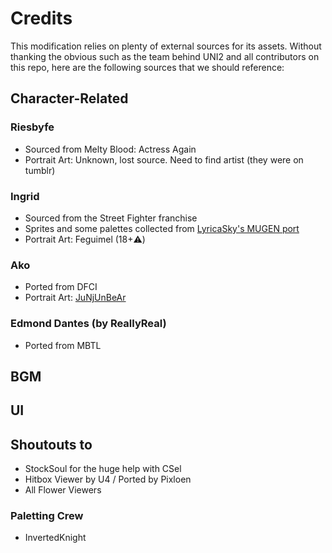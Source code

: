 # Credits

This modification relies on plenty of external sources for its assets. Without thanking the obvious such as the team behind UNI2 and all contributors on this repo, here are the following sources that we should reference:

## Character-Related

### Riesbyfe

- Sourced from Melty Blood: Actress Again
- Portrait Art: Unknown, lost source. Need to find artist (they were on tumblr)

### Ingrid

- Sourced from the Street Fighter franchise
- Sprites and some palettes collected from [LyricaSky's MUGEN port](https://lyricasky.neocities.org/)
- Portrait Art: Feguimel (18+⚠️)

### Ako

- Ported from DFCI
- Portrait Art: [JuNjUnBeAr](https://www.pixiv.net/en/artworks/56407234)

### Edmond Dantes (by ReallyReal)

- Ported from MBTL

## BGM

## UI

## Shoutouts to

- StockSoul for the huge help with CSel
- Hitbox Viewer by U4 / Ported by Pixloen
- All Flower Viewers

### Paletting Crew

- InvertedKnight
